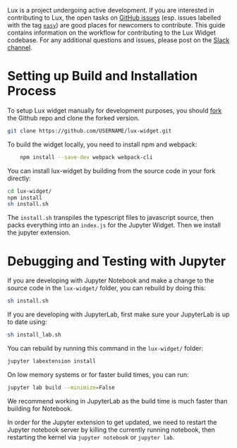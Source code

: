 Lux is a project undergoing active development. If you are interested in contributing to Lux, the open tasks on [GitHub issues](https://github.com/lux-org/lux-widget/issues) (esp. issues labelled with the tag [`easy`](https://github.com/lux-org/lux-widget/labels/easy)) are good places for newcomers to contribute. This guide contains information on the workflow for contributing to the Lux Widget codebase. For any additional questions and issues, please post on the [Slack channel](https://join.slack.com/t/lux-project/shared_invite/zt-iwg84wfb-fBPaGTBBZfkb9arziy3W~g).

# Setting up Build and Installation Process

To setup Lux widget manually for development purposes, you should [fork](https://docs.github.com/en/github/getting-started-with-github/fork-a-repo) the Github repo and clone the forked version.

```bash
git clone https://github.com/USERNAME/lux-widget.git
```

To build the widget locally, you need to install npm and webpack:

```bash
    npm install --save-dev webpack webpack-cli
```

You can install lux-widget by building from the source code in your fork directly:

```bash
cd lux-widget/
npm install
sh install.sh
```

The `install.sh` transpiles the typescript files to javascript source, then packs everything into an `index.js` for the Jupyter Widget. Then we install the jupyter extension.

# Debugging and Testing with Jupyter

If you are developing with Jupyter Notebook and make a change to the source code in the `lux-widget/` folder, you can rebuild by doing this:

```bash
sh install.sh
```

If you are developing with JupyterLab, first make sure your JupyterLab is up to date using:

```bash
sh install_lab.sh
```

You can rebuild by running this command in the `lux-widget/` folder:

```bash
jupyter labextension install
```

On low memory systems or for faster build times, you can run:

```bash
jupyter lab build --minimize=False
```

We recommend working in JupyterLab as the build time is much faster than building for Notebook.

In order for the Jupyter extension to get updated, we need to restart the Jupyter notebook server by killing the currently running notebook, then restarting the kernel via `jupyter notebook` or `jupyter lab`.
